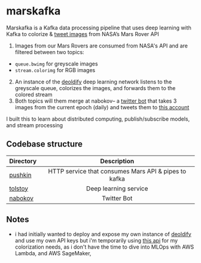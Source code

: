 # marskafka

Marskafka is a Kafka data processing pipeline that uses deep learning with Kafka to colorize & [tweet images](https://twitter.com/marskafka) from NASA’s Mars Rover API
1. Images from our Mars Rovers are consumed from NASA's API and are filtered between two topics:
- `queue.bwimg` for greyscale images
- `stream.colorimg` for RGB images
2. An instance of the [deoldify](https://github.com/jantic/DeOldify) deep learning network listens to the greyscale queue, colorizes the images, and forwards them to the colored stream
3. Both topics will them merge at nabokov– a [twitter bot](https://twitter.com/marskafka) that takes 3 images from the current epoch (daily) and tweets them to [this account](https://twitter.com/marskafka)

I built this to learn about distributed computing, publish/subscribe models, and stream processing

## Codebase structure

| Directory              |      Description          |
| :-------------------- | :-----------------------: |
| [pushkin](pushkin)    | HTTP service that consumes Mars API & pipes to kafka     |
| [tolstoy](tolstoy)    | Deep learning service                 |
| [nabokov](nabokov)    | Twitter Bot                           |

## Notes
- i had initially wanted to deploy and expose my own instance of [deoldify](https://github.com/jantic/DeOldify) and use my own API keys
but i'm temporarily using [this api](https://deepai.org/machine-learning-model/colorizer) for my colorization needs, as i don't have the time to dive into MLOps with AWS Lambda, and AWS SageMaker, 
